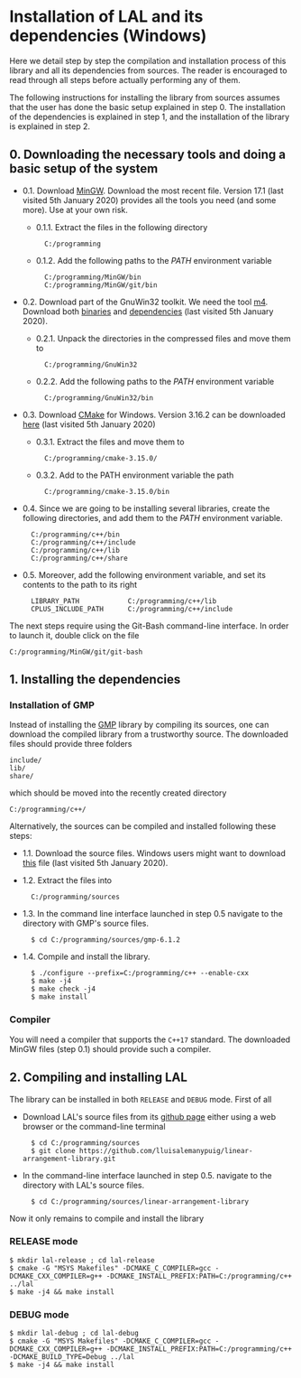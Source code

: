 # Installation of LAL and its dependencies (Windows)

Here we detail step by step the compilation and installation process of this library and all its dependencies from sources. The reader is encouraged to read through all steps before actually performing any of them.

The following instructions for installing the library from sources assumes that the user has done the basic setup explained in step 0. The installation of the dependencies is explained in step 1, and the installation of the library is explained in step 2.

## 0. Downloading the necessary tools and doing a basic setup of the system

- 0.1. Download [MinGW](https://nuwen.net/mingw.html). Download the most recent file. Version 17.1 (last visited 5th January 2020) provides all the tools you need (and some more). Use at your own risk.

	* 0.1.1. Extract the files in the following directory

			C:/programming

	* 0.1.2. Add the following paths to the _PATH_ environment variable

			C:/programming/MinGW/bin
			C:/programming/MinGW/git/bin

- 0.2. Download part of the GnuWin32 toolkit. We need the tool [m4](https://www.gnu.org/software/m4/). Download both [binaries](https://sourceforge.net/projects/gnuwin32/files/m4/1.4.14-1/m4-1.4.14-1-bin.zip/download) and [dependencies](https://sourceforge.net/projects/gnuwin32/files/m4/1.4.14-1/m4-1.4.14-1-dep.zip/download) (last visited 5th January 2020).

	* 0.2.1. Unpack the directories in the compressed files and move them to

			C:/programming/GnuWin32

	* 0.2.2. Add the following paths to the _PATH_ environment variable
	
			C:/programming/GnuWin32/bin

- 0.3. Download [CMake](https://cmake.org/) for Windows. Version 3.16.2 can be downloaded [here](https://github.com/Kitware/CMake/releases/download/v3.16.2/cmake-3.16.2-win64-x64.zip) (last visited 5th January 2020)

	* 0.3.1. Extract the files and move them to

			C:/programming/cmake-3.15.0/

	* 0.3.2. Add to the PATH environment variable the path

			C:/programming/cmake-3.15.0/bin

- 0.4. Since we are going to be installing several libraries, create the following directories, and add them to the _PATH_ environment variable.

		C:/programming/c++/bin
		C:/programming/c++/include
		C:/programming/c++/lib
		C:/programming/c++/share

- 0.5. Moreover, add the following environment variable, and set its contents to the path to its right

		LIBRARY_PATH			C:/programming/c++/lib
		CPLUS_INCLUDE_PATH		C:/programming/c++/include

The next steps require using the Git-Bash command-line interface. In order to launch it, double click on the file

	C:/programming/MinGW/git/git-bash

## 1. Installing the dependencies

### Installation of GMP

Instead of installing the [GMP](https://gmplib.org/) library by compiling its sources, one can download the compiled library from a trustworthy source. The downloaded files should provide three folders
	
	include/
	lib/
	share/

which should be moved into the recently created directory

	C:/programming/c++/

Alternatively, the sources can be compiled and installed following these steps:

- 1.1. Download the source files. Windows users might want to download
[this](https://gmplib.org/download/gmp/gmp-6.1.2.tar.bz2) file (last visited 5th January 2020).
- 1.2. Extract the files into

		C:/programming/sources

- 1.3. In the command line interface launched in step 0.5 navigate to the directory with GMP's source files.

		$ cd C:/programming/sources/gmp-6.1.2

- 1.4. Compile and install the library.

		$ ./configure --prefix=C:/programming/c++ --enable-cxx
		$ make -j4
		$ make check -j4
		$ make install

### Compiler

You will need a compiler that supports the ```C++17``` standard. The downloaded MinGW files (step 0.1) should provide such a compiler.

## 2. Compiling and installing LAL

The library can be installed in both ```RELEASE``` and ```DEBUG``` mode. First of all

- Download LAL's source files from its [github page](https://github.com/lluisalemanypuig/linear-arrangement-library.git) either using a web browser or the command-line terminal

		$ cd C:/programming/sources
		$ git clone https://github.com/lluisalemanypuig/linear-arrangement-library.git

- In the command-line interface launched in step 0.5. navigate to the directory with LAL's source files.

		$ cd C:/programming/sources/linear-arrangement-library

Now it only remains to compile and install the library

### RELEASE mode

	$ mkdir lal-release ; cd lal-release
	$ cmake -G "MSYS Makefiles" -DCMAKE_C_COMPILER=gcc -DCMAKE_CXX_COMPILER=g++ -DCMAKE_INSTALL_PREFIX:PATH=C:/programming/c++ ../lal
	$ make -j4 && make install

### DEBUG mode

	$ mkdir lal-debug ; cd lal-debug
	$ cmake -G "MSYS Makefiles" -DCMAKE_C_COMPILER=gcc -DCMAKE_CXX_COMPILER=g++ -DCMAKE_INSTALL_PREFIX:PATH=C:/programming/c++ -DCMAKE_BUILD_TYPE=Debug ../lal
	$ make -j4 && make install

